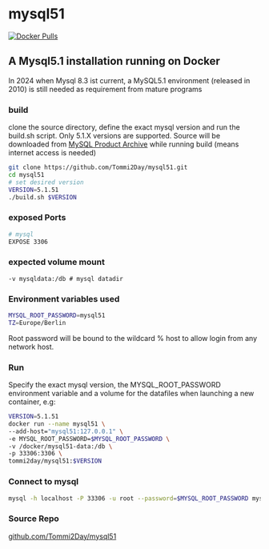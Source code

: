# mysql51

[![Docker Pulls](https://img.shields.io/docker/pulls/tommi2day/mysql51.svg)](https://hub.docker.com/r/tommi2day/mysql51/)

## A Mysql5.1 installation running on Docker
In 2024 when Mysql 8.3 ist current, a MySQL5.1 environment (released in 2010) is still needed as requirement from mature programs 

### build
clone the source directory, define the exact mysql version and run the build.sh script. Only 5.1.X versions are supported.
Source will be downloaded from [MySQL Product Archive](https://downloads.mysql.com/archives/community/) while running build (means internet access is needed)
```sh
git clone https://github.com/Tommi2Day/mysql51.git
cd mysql51
# set desired version
VERSION=5.1.51
./build.sh $VERSION
```
### exposed Ports
```sh
# mysql  
EXPOSE 3306
```
### expected volume mount
```
-v mysqldata:/db # mysql datadir
```

### Environment variables used
```sh
MYSQL_ROOT_PASSWORD=mysql51
TZ=Europe/Berlin
```
Root password will be bound to the wildcard % host to allow login from any network host.

### Run
Specify the exact mysql version, the MYSQL_ROOT_PASSWORD environment variable and a volume 
for the datafiles when launching a new container, e.g:

```sh
VERSION=5.1.51
docker run --name mysql51 \
--add-host="mysql51:127.0.0.1" \
-e MYSQL_ROOT_PASSWORD=$MYSQL_ROOT_PASSWORD \ 
-v /docker/mysql51-data:/db \ 
-p 33306:3306 \
tommi2day/mysql51:$VERSION
```

### Connect to mysql
```sh
mysql -h localhost -P 33306 -u root --password=$MYSQL_ROOT_PASSWORD mysql
```

### Source Repo
[github.com/Tommi2Day/mysql51](https://github.com/Tommi2Day/mysql51)